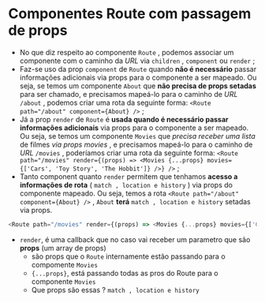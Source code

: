 # Componentes Route com passagem de props

- No que diz respeito ao componente `Route` , podemos associar um componente com o caminho da *URL* via `children` , `component` ou `render` ;
- Faz-se uso da prop `component` de `Route` quando **não é necessário** passar informações adicionais via props para o componente a ser mapeado. Ou seja, se temos um componente `About` que **não precisa de props setadas** para ser chamado, e precisamos mapeá-lo para o caminho de *URL* `/about` , podemos criar uma rota da seguinte forma: `<Route path="/about" component={About} />` ;
- Já a prop `render` de `Route` é **usada quando é necessário passar informações adicionais** via props para o componente a ser mapeado. Ou seja, se temos um componente `Movies` que *precisa receber uma lista* de filmes *via props movies* , e precisamos mapeá-lo para o caminho de *URL* `/movies` , poderíamos criar uma rota da seguinte forma: `<Route path="/movies" render={(props) => <Movies {...props} movies={['Cars', 'Toy Story', 'The Hobbit']} />} />` ;
- Tanto component quanto `render` permitem que tenhamos **acesso a informações de rota** ( `match , location e history` ) via props do componente mapeado. Ou seja, temos a rota `<Route path="/about" component={About} />` , `About` **terá** `match , location e history` setadas via props.

```javascript
<Route path="/movies" render={(props) => <Movies {...props} movies={['Cars', 'Toy Story', 'The Hobbit']} />} />
```
- `render`, é uma callback que no caso vai receber um parametro que são **props** (um array de props)
  - são props que o `Route` internamente estão passando para o compomente `Movies`
  - `{...props}`, está passando todas as pros do Route para o componente `Movies` 
  - Que props são essas ? `match , location e history`